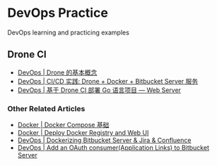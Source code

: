 DevOps Practice
===============
DevOps learning and practicing examples

## Drone CI

- [DevOps | Drone 的基本概念](https://zhezh09.github.io/post/tech/cloud/devops/20180925-cicd-03-drone-01-basic/)
- [DevOps | CI/CD 实践: Drone + Docker + Bitbucket Server 服务](https://zhezh09.github.io/post/tech/cloud/devops/20180926-cicd-03-drone-02-practices/)
- [DevOps | 基于 Drone CI 部署 Go 语言项目 — Web Server](https://zhezh09.github.io/post/tech/cloud/devops/20181029-cicd-03-drone-03-practices2/)

### Other Related Articles

- [Docker | Docker Compose 基础](https://zhezh09.github.io/post/tech/cloud/docker/docker-compose-note/)
- [Docker | Deploy Docker Registry and Web UI](https://zhezh09.github.io/post/tech/cloud/docker/registry-and-webui/)
- [DevOps | Dockerizing Bitbucket Server & Jira & Confluence](https://zhezh09.github.io/post/tech/cloud/devops/20180927-cicd-04-dockerizing-bitbucketserver/)
- [DevOps | Add an OAuth consumer(Application Links) to Bitbucket Server](https://zhezh09.github.io/post/tech/cloud/devops/20180929-cicd-05-create-oauth-app-on-bitbucket-server/)